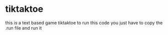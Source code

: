 # tiktaktoe
this is a text based game tiktaktoe
to run this code you just have to copy the .run file and run it
